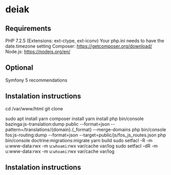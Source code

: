 # deiak

## Requirements
PHP 7.2.5 (Extensions: ext-ctype, ext-iconv)
Your php.ini needs to have the date.timezone setting
Composer: https://getcomposer.org/download/
Node.js: https://nodejs.org/en/

## Optional
Symfony 5 recommendations 

## Instalation instructions
cd /var/www/html
git clone 

sudo apt install yarn
composer install
yarn install
php bin/console bazinga:js-translation:dump public --format=json --pattern=/translations/{domain}.{_format} --merge-domains
php bin/console fos:js-routing:dump --format=json --target=public/js/fos_js_routes.json
php bin/console doctrine:migrations:migrate
yarn build
sudo setfacl -R -m u:www-data:rwx -m u:`whoami`:rwx var/cache var/log
sudo setfacl -dR -m u:www-data:rwx -m u:`whoami`:rwx var/cache var/log

## Instalation instructions
